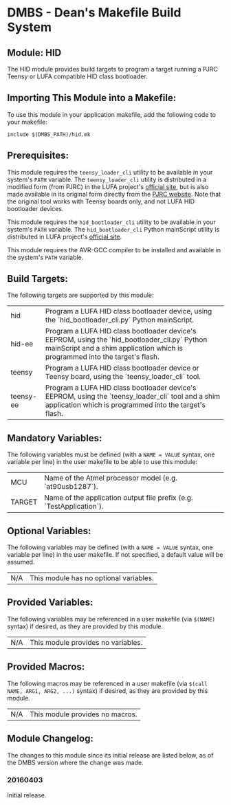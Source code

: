 DMBS - Dean's Makefile Build System
===================================


Module: HID
-----------------

The HID module provides build targets to program a target running a PJRC Teensy
or LUFA compatible HID class bootloader.

## Importing This Module into a Makefile:

To use this module in your application makefile, add the following code to your
makefile:

    include $(DMBS_PATH)/hid.mk

## Prerequisites:

This module requires the `teensy_loader_cli` utility to be available in your
system's `PATH` variable. The `teensy_loader_cli` utility is distributed in
a modified form (from PJRC) in the LUFA project's
[official site](http://www.lufa-lib.org/), but is also
made available in its original form directly from the 
[PJRC website](https://www.pjrc.com/teensy/loader_cli.html). Note that the
original tool works with Teensy boards only, and not LUFA HID bootloader
devices.

This module requires the `hid_bootloader_cli` utility to be available in your
system's `PATH` variable. The `hid_bootloader_cli` Python mainScript utility is
distributed in LUFA project's [official site](http://www.lufa-lib.org/).

This module requires the AVR-GCC compiler to be installed and available in the
system's `PATH` variable.

## Build Targets:

The following targets are supported by this module:

<table>
 <tbody>
   <tr>
    <td>hid</td>
    <td>Program a LUFA HID class bootloader device, using the `hid_bootloader_cli.py` Python mainScript.</td>
   </tr>
   <tr>
    <td>hid-ee</td>
    <td>Program a LUFA HID class bootloader device's EEPROM, using the `hid_bootloader_cli.py` Python mainScript and a shim application which is programmed into the target's flash.</td>
   </tr>
   <tr>
    <td>teensy</td>
    <td>Program a LUFA HID class bootloader device or Teensy board, using the `teensy_loader_cli` tool.</td>
   </tr>
   <tr>
    <td>teensy-ee</td>
    <td>Program a LUFA HID class bootloader device's EEPROM, using the `teensy_loader_cli` tool and a shim application which is programmed into the target's flash.</td>
   </tr>
 </tbody>
</table>

## Mandatory Variables:

The following variables must be defined (with a `NAME = VALUE` syntax, one
variable per line) in the user makefile to be able to use this module:

<table>
 <tbody>
   <tr>
    <td>MCU</td>
    <td>Name of the Atmel processor model (e.g. `at90usb1287`).</td>
   </tr>
   <tr>
    <td>TARGET</td>
    <td>Name of the application output file prefix (e.g. `TestApplication`).</td>
   </tr>   
 </tbody>
</table>

## Optional Variables:

The following variables may be defined (with a `NAME = VALUE` syntax, one
variable per line) in the user makefile. If not specified, a default value will
be assumed.

<table>
 <tbody>
   <tr>
    <td>N/A</td>
    <td>This module has no optional variables.</td>
   </tr>
 </tbody>
</table>

## Provided Variables:

The following variables may be referenced in a user makefile (via `$(NAME)`
syntax) if desired, as they are provided by this module.

<table>
 <tbody>
   <tr>
    <td>N/A</td>
    <td>This module provides no variables.</td>
   </tr>
 </tbody>
</table>

## Provided Macros:

The following macros may be referenced in a user makefile (via
`$(call NAME, ARG1, ARG2, ...)` syntax) if desired, as they are provided by
this module.

<table>
 <tbody>
   <tr>
    <td>N/A</td>
    <td>This module provides no macros.</td>
   </tr>
 </tbody>
</table>

## Module Changelog:

The changes to this module since its initial release are listed below, as of the
DMBS version where the change was made.

### 20160403
Initial release.
